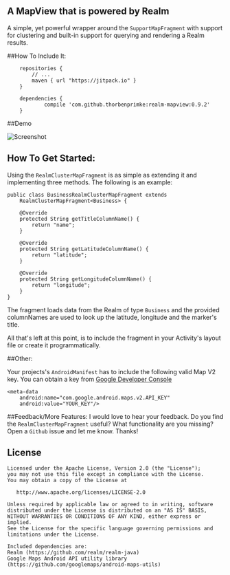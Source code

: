 ## A MapView that is powered by Realm

A simple, yet powerful wrapper around the `SupportMapFragment` with support for clustering and built-in support for querying and rendering a Realm results.

##How To Include It:

```
	repositories {
        // ...
        maven { url "https://jitpack.io" }
    }
```

```
	dependencies {
	        compile 'com.github.thorbenprimke:realm-mapview:0.9.2'
	}
```

##Demo

![Screenshot](https://raw.githubusercontent.com/thorbenprimke/realm-mapview/master/extra/screenshot-demo-app.gif)

## How To Get Started:

Using the `RealmClusterMapFragment` is as simple as extending it and implementing three methods. The following is an example:

```
public class BusinessRealmClusterMapFragment extends
    RealmClusterMapFragment<Business> {

    @Override
    protected String getTitleColumnName() {
        return "name";
    }

    @Override
    protected String getLatitudeColumnName() {
        return "latitude";
    }

    @Override
    protected String getLongitudeColumnName() {
        return "longitude";
    }
}
```

The fragment loads data from the Realm of type `Business` and the provided columnNames are used to look up the latitude, longitude and the marker's title.

All that's left at this point, is to include the fragment in your Activity's layout file or create it programmatically.

##Other:

Your projects's `AndroidManifest` has to include the following valid Map V2 key. You can obtain a key from [Google Developer Console](https://developers.google.com/maps/documentation/android-api/)

```
<meta-data
    android:name="com.google.android.maps.v2.API_KEY"
    android:value="YOUR_KEY"/>
```

##Feedback/More Features:
I would love to hear your feedback. Do you find the ```RealmClusterMapFragment``` useful? What functionality are you missing? Open a ```Github``` issue and let me know. Thanks!


## License
```
Licensed under the Apache License, Version 2.0 (the "License");
you may not use this file except in compliance with the License.
You may obtain a copy of the License at

   http://www.apache.org/licenses/LICENSE-2.0

Unless required by applicable law or agreed to in writing, software
distributed under the License is distributed on an "AS IS" BASIS,
WITHOUT WARRANTIES OR CONDITIONS OF ANY KIND, either express or implied.
See the License for the specific language governing permissions and
limitations under the License.

Included dependencies are:
Realm (https://github.com/realm/realm-java)
Google Maps Android API utility library (https://github.com/googlemaps/android-maps-utils)
```
